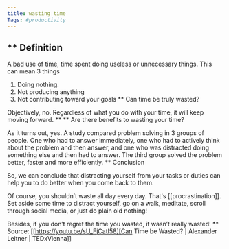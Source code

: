 ```yaml
---
title: wasting time
Tags: #productivity
---
```


## ** Definition

A bad use of time, time spent doing useless or unnecessary things. This can mean 3 things

1. Doing nothing.
2. Not producing anything
3. Not contributing toward your goals
** Can time be truly wasted?

Objectively, no. Regardless of what you do with your time, it will keep moving forward.
**
** Are there benefits to wasting your time?

As it turns out, yes. A study compared problem solving in 3 groups of people. One who had to answer immediately, one who had to actively think about the problem and then answer, and one who was distracted doing something else and then had to answer. The third group solved the problem better, faster and more efficiently.
** Conclusion

So, we can conclude that distracting yourself from your tasks or duties can help you to do better when you come back to them.

Of course, you shouldn’t waste all day every day. That's [[procrastination]]. Set aside some time to distract yourself, go on a walk, meditate, scroll through social media, or just do plain old nothing!

Besides, if you don’t regret the time you wasted, it wasn’t really wasted!
** Source: [[https://youtu.be/sU_FjCatI58][Can Time be Wasted? | Alexander Leitner | TEDxVienna]]